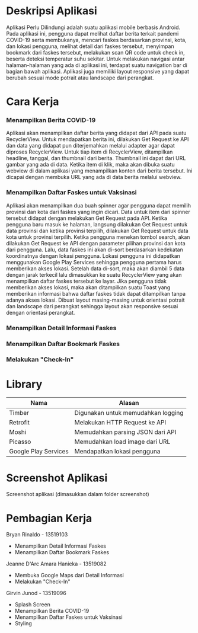 # Deskripsi Aplikasi
Aplikasi Perlu Dilindungi adalah suatu aplikasi mobile berbasis Android. Pada aplikasi ini, pengguna dapat melihat daftar berita terkait pandemi COVID-19 serta membukanya, mencari faskes berdasarkan provinsi, kota, dan lokasi pengguna, melihat detail dari faskes tersebut, menyimpan bookmark dari faskes tersebut, melakukan scan QR code untuk check in, beserta deteksi temperatur suhu sekitar. Untuk melakukan navigasi antar halaman-halaman yang ada di aplikasi ini, terdapat suatu navigation bar di bagian bawah aplikasi. Aplikasi juga memiliki layout responsive yang dapat berubah sesuai mode potrait atau landscape dari perangkat.
# Cara Kerja
### Menampilkan Berita COVID-19
Aplikasi akan menampilkan daftar berita yang didapat dari API pada suatu RecyclerView. Untuk mendapatkan berita ini, dilakukan Get Request ke API dan data yang didapat pun diterjemahkan melalui adapter agar dapat diproses RecyclerView. Untuk tiap item di RecyclerView, ditampilkan headline, tanggal, dan thumbnail dari berita. Thumbnail ini dapat dari URL gambar yang ada di data. Ketika item di klik, maka akan dibuka suatu webview di dalam aplikasi yang menampilkan konten dari berita tersebut. Ini dicapai dengan membuka URL yang ada di data berita melalui webview.
### Menampilkan Daftar Faskes untuk Vaksinasi
Aplikasi akan menampilkan dua buah spinner agar pengguna dapat memilih provinsi dan kota dari faskes yang ingin dicari. Data untuk item dari spinner tersebut didapat dengan melakukan Get Request pada API. Ketika pengguna baru masuk ke halaman, langsung dilakukan Get Request untuk data provinsi dan ketika provinsi terpilih, dilakukan Get Request untuk data kota untuk provinsi terpilih. Ketika pengguna menekan tombol search, akan dilakukan Get Request ke API dengan parameter pilihan provinsi dan kota dari pengguna. Lalu, data faskes ini akan di-sort berdasarkan kedekatan koordinatnya dengan lokasi pengguna. Lokasi pengguna ini didapatkan menggunakan Google Play Services sehingga pengguna pertama harus memberikan akses lokasi. Setelah data di-sort, maka akan diambil 5 data dengan jarak terkecil lalu dimasukkan ke suatu RecyclerView yang akan menampilkan daftar faskes tersebut ke layar. Jika pengguna tidak memberikan akses lokasi, maka akan ditampilkan suatu Toast yang memberikan informasi bahwa daftar faskes tidak dapat ditampilkan tanpa adanya akses lokasi. Dibuat layout masing-masing untuk orientasi potrait dan landscape dari perangkat sehingga layout akan responsive sesuai dengan orientasi perangkat.
### Menampilkan Detail Informasi Faskes
### Menampilkan Daftar Bookmark Faskes
### Melakukan "Check-In"
# Library
| Nama     | Alasan |
| ----------- | ----------- |
| Timber      | Digunakan untuk memudahkan logging|
| Retrofit  | Melakukan HTTP Request ke API|
| Moshi  | Memudahkan parsing JSON dari API|
| Picasso  | Memudahkan load image dari URL|
| Google Play Services  | Mendapatkan lokasi pengguna|
# Screenshot Aplikasi
Screenshot aplikasi (dimasukkan dalam folder screenshot)
# Pembagian Kerja
Bryan Rinaldo - 13519103
- Menampilkan Detail Informasi Faskes
- Menampilkan Daftar Bookmark Faskes

Jeanne D'Arc Amara Hanieka - 13519082
- Membuka Google Maps dari Detail Informasi
- Melakukan "Check-In"

Girvin Junod - 13519096
- Splash Screen
- Menampilkan Berita COVID-19
- Menampilkan Daftar Faskes untuk Vaksinasi
- Styling



